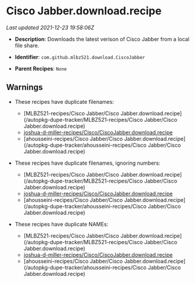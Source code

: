 # Cisco Jabber.download.recipe

_Last updated 2021-12-23 19:58:06Z_

- **Description**: Downloads the latest verison of Cisco Jabber from a local file share.

- **Identifier**: `com.github.mlbz521.download.CiscoJabber`

- **Parent Recipes**: `None`

## Warnings

- These recipes have duplicate filenames:
    - [MLBZ521-recipes/Cisco Jabber/Cisco Jabber.download.recipe](/autopkg-dupe-tracker/MLBZ521-recipes/Cisco Jabber/Cisco Jabber.download.recipe)
    - [joshua-d-miller-recipes/Cisco/CiscoJabber.download.recipe](/autopkg-dupe-tracker/joshua-d-miller-recipes/Cisco/CiscoJabber.download.recipe)
    - [ahousseini-recipes/Cisco Jabber/Cisco Jabber.download.recipe](/autopkg-dupe-tracker/ahousseini-recipes/Cisco Jabber/Cisco Jabber.download.recipe)

- These recipes have duplicate filenames, ignoring numbers:
    - [MLBZ521-recipes/Cisco Jabber/Cisco Jabber.download.recipe](/autopkg-dupe-tracker/MLBZ521-recipes/Cisco Jabber/Cisco Jabber.download.recipe)
    - [joshua-d-miller-recipes/Cisco/CiscoJabber.download.recipe](/autopkg-dupe-tracker/joshua-d-miller-recipes/Cisco/CiscoJabber.download.recipe)
    - [ahousseini-recipes/Cisco Jabber/Cisco Jabber.download.recipe](/autopkg-dupe-tracker/ahousseini-recipes/Cisco Jabber/Cisco Jabber.download.recipe)

- These recipes have duplicate NAMEs:
    - [MLBZ521-recipes/Cisco Jabber/Cisco Jabber.download.recipe](/autopkg-dupe-tracker/MLBZ521-recipes/Cisco Jabber/Cisco Jabber.download.recipe)
    - [joshua-d-miller-recipes/Cisco/CiscoJabber.download.recipe](/autopkg-dupe-tracker/joshua-d-miller-recipes/Cisco/CiscoJabber.download.recipe)
    - [ahousseini-recipes/Cisco Jabber/Cisco Jabber.download.recipe](/autopkg-dupe-tracker/ahousseini-recipes/Cisco Jabber/Cisco Jabber.download.recipe)